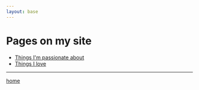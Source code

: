```yaml
---
layout: base
---
```

<div class="wrapper">
<h1>Pages on my site</h1>
<ul><li> <a href="/Passions">Things I'm passionate about</a>
</li>
<li> <a href="/love">Things I love</a>
</li>
</ul>
<hr>
<p> <a href="/index.html">home</a></p>
</div>
